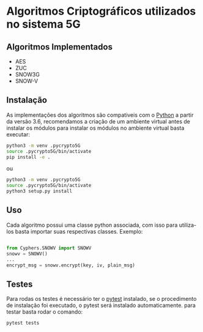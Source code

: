 # Algoritmos Criptográficos utilizados no sistema 5G

## Algoritmos Implementados
- AES
- ZUC
- SNOW3G
- SNOW-V

## Instalação

As implementações dos algoritmos são compativeis com o [Python](https://docs.python.org/3/) a partir da versão 3.6, recomendamos a criação de um ambiente virtual antes de instalar os módulos para instalar os módulos no ambiente virtual basta executar:

~~~bash
python3 -m venv .pycrypto5G
source .pycrypto5G/bin/activate
pip install -e .
~~~

ou

~~~bash
python3 -m venv .pycrypto5G
source .pycrypto5G/bin/activate
python3 setup.py install
~~~

## Uso

Cada algoritmo possui uma classe python associada, com isso para utiliza-los basta importar suas respectivas classes. Exemplo:

~~~python

from Cyphers.SNOWV import SNOWV
snowv = SNOWV()
...
encrypt_msg = snowv.encrypt(key, iv, plain_msg)
~~~


## Testes

Para rodas os testes é necessário ter o [pytest](https://docs.pytest.org/en/7.1.x/contents.html) instalado, se o procedimento de instalação foi executado, o pytest será instalado automaticamente. para testar basta rodar o comando:

~~~bash
pytest tests
~~~
